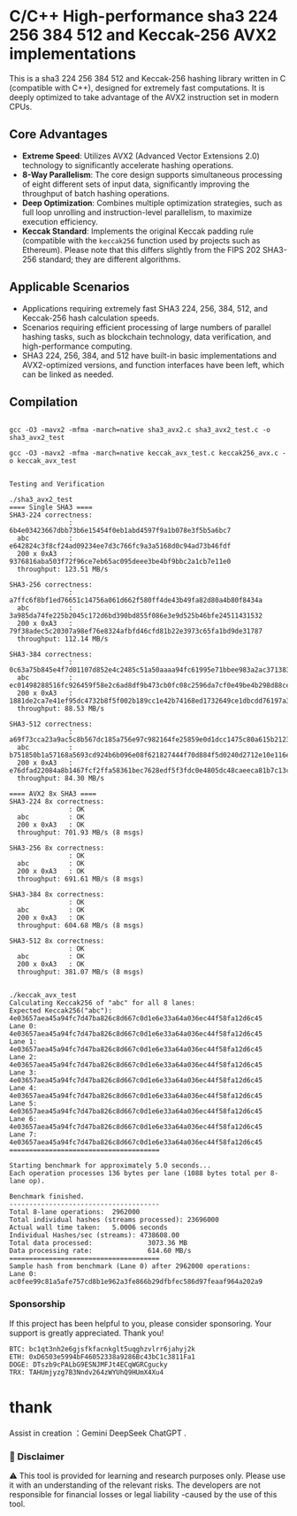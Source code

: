 # C/C++ High-performance sha3 224 256 384 512 and Keccak-256 AVX2 implementations

This is a sha3 224 256 384 512 and Keccak-256 hashing library written in C (compatible with C++), designed for extremely fast computations. It is deeply optimized to take advantage of the AVX2 instruction set in modern CPUs.

## Core Advantages

* **Extreme Speed**: Utilizes AVX2 (Advanced Vector Extensions 2.0) technology to significantly accelerate hashing operations.
* **8-Way Parallelism**: The core design supports simultaneous processing of eight different sets of input data, significantly improving the throughput of batch hashing operations.
* **Deep Optimization**: Combines multiple optimization strategies, such as full loop unrolling and instruction-level parallelism, to maximize execution efficiency.
* **Keccak Standard**: Implements the original Keccak padding rule (compatible with the `keccak256` function used by projects such as Ethereum). Please note that this differs slightly from the FIPS 202 SHA3-256 standard; they are different algorithms.

## Applicable Scenarios

* Applications requiring extremely fast SHA3 224, 256, 384, 512, and Keccak-256 hash calculation speeds.
* Scenarios requiring efficient processing of large numbers of parallel hashing tasks, such as blockchain technology, data verification, and high-performance computing.
* SHA3 224, 256, 384, and 512 have built-in basic implementations and AVX2-optimized versions, and function interfaces have been left, which can be linked as needed.
## Compilation

```

gcc -O3 -mavx2 -mfma -march=native sha3_avx2.c sha3_avx2_test.c -o sha3_avx2_test

gcc -O3 -mavx2 -mfma -march=native keccak_avx_test.c keccak256_avx.c -o keccak_avx_test


Testing and Verification

./sha3_avx2_test
==== Single SHA3 ====
SHA3-224 correctness:
               : 6b4e03423667dbb73b6e15454f0eb1abd4597f9a1b078e3f5b5a6bc7
  abc          : e642824c3f8cf24ad09234ee7d3c766fc9a3a5168d0c94ad73b46fdf
  200 x 0xA3   : 9376816aba503f72f96ce7eb65ac095deee3be4bf9bbc2a1cb7e11e0
  throughput: 123.51 MB/s

SHA3-256 correctness:
               : a7ffc6f8bf1ed76651c14756a061d662f580ff4de43b49fa82d80a4b80f8434a
  abc          : 3a985da74fe225b2045c172d6bd390bd855f086e3e9d525b46bfe24511431532
  200 x 0xA3   : 79f38adec5c20307a98ef76e8324afbfd46cfd81b22e3973c65fa1bd9de31787
  throughput: 112.14 MB/s

SHA3-384 correctness:
               : 0c63a75b845e4f7d01107d852e4c2485c51a50aaaa94fc61995e71bbee983a2ac3713831264adb47fb6bd1e058d5f004
  abc          : ec01498288516fc926459f58e2c6ad8df9b473cb0fc08c2596da7cf0e49be4b298d88cea927ac7f539f1edf228376d25
  200 x 0xA3   : 1881de2ca7e41ef95dc4732b8f5f002b189cc1e42b74168ed1732649ce1dbcdd76197a31fd55ee989f2d7050dd473e8f
  throughput: 88.53 MB/s

SHA3-512 correctness:
               : a69f73cca23a9ac5c8b567dc185a756e97c982164fe25859e0d1dcc1475c80a615b2123af1f5f94c11e3e9402c3ac558f500199d95b6d3e301758586281dcd26
  abc          : b751850b1a57168a5693cd924b6b096e08f621827444f70d884f5d0240d2712e10e116e9192af3c91a7ec57647e3934057340b4cf408d5a56592f8274eec53f0
  200 x 0xA3   : e76dfad22084a8b1467fcf2ffa58361bec7628edf5f3fdc0e4805dc48caeeca81b7c13c30adf52a3659584739a2df46be589c51ca1a4a8416df6545a1ce8ba00
  throughput: 84.30 MB/s

==== AVX2 8x SHA3 ====
SHA3-224 8x correctness:
               : OK
  abc          : OK
  200 x 0xA3   : OK
  throughput: 701.93 MB/s (8 msgs)

SHA3-256 8x correctness:
               : OK
  abc          : OK
  200 x 0xA3   : OK
  throughput: 691.61 MB/s (8 msgs)

SHA3-384 8x correctness:
               : OK
  abc          : OK
  200 x 0xA3   : OK
  throughput: 604.68 MB/s (8 msgs)

SHA3-512 8x correctness:
               : OK
  abc          : OK
  200 x 0xA3   : OK
  throughput: 381.07 MB/s (8 msgs)


./keccak_avx_test
Calculating Keccak256 of "abc" for all 8 lanes:
Expected Keccak256("abc"): 4e03657aea45a94fc7d47ba826c8d667c0d1e6e33a64a036ec44f58fa12d6c45
Lane 0: 4e03657aea45a94fc7d47ba826c8d667c0d1e6e33a64a036ec44f58fa12d6c45
Lane 1: 4e03657aea45a94fc7d47ba826c8d667c0d1e6e33a64a036ec44f58fa12d6c45
Lane 2: 4e03657aea45a94fc7d47ba826c8d667c0d1e6e33a64a036ec44f58fa12d6c45
Lane 3: 4e03657aea45a94fc7d47ba826c8d667c0d1e6e33a64a036ec44f58fa12d6c45
Lane 4: 4e03657aea45a94fc7d47ba826c8d667c0d1e6e33a64a036ec44f58fa12d6c45
Lane 5: 4e03657aea45a94fc7d47ba826c8d667c0d1e6e33a64a036ec44f58fa12d6c45
Lane 6: 4e03657aea45a94fc7d47ba826c8d667c0d1e6e33a64a036ec44f58fa12d6c45
Lane 7: 4e03657aea45a94fc7d47ba826c8d667c0d1e6e33a64a036ec44f58fa12d6c45
======================================

Starting benchmark for approximately 5.0 seconds...
Each operation processes 136 bytes per lane (1088 bytes total per 8-lane op).

Benchmark finished.
--------------------------------------
Total 8-lane operations:  2962000
Total individual hashes (streams processed): 23696000
Actual wall time taken:   5.0006 seconds
Individual Hashes/sec (streams): 4738608.00
Total data processed:              3073.36 MB
Data processing rate:              614.60 MB/s
======================================
Sample hash from benchmark (Lane 0) after 2962000 operations:
Lane 0: ac0fee99c81a5afe757cd8b1e962a3fe866b29dfbfec586d97feaaf964a202a9
```



### Sponsorship
If this project has been helpful to you, please consider sponsoring. Your support is greatly appreciated. Thank you!
```
BTC: bc1qt3nh2e6gjsfkfacnkglt5uqghzvlrr6jahyj2k
ETH: 0xD6503e5994bF46052338a9286Bc43bC1c3811Fa1
DOGE: DTszb9cPALbG9ESNJMFJt4ECqWGRCgucky
TRX: TAHUmjyzg7B3Nndv264zWYUhQ9HUmX4Xu4
```
# thank

Assist in creation ：Gemini DeepSeek ChatGPT .

### 📜 Disclaimer
⚠️ This tool is provided for learning and research purposes only. Please use it with an understanding of the relevant risks. The developers are not responsible for financial losses or legal liability -caused by the use of this tool.
